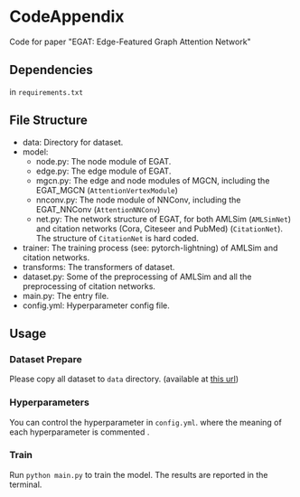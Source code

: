 # CodeAppendix

Code for paper "EGAT: Edge-Featured Graph Attention Network"

## Dependencies

in `requirements.txt`

## File Structure
- data: Directory for dataset.
- model:
  - node.py: The node module of EGAT.
  - edge.py: The edge module of EGAT.
  - mgcn.py: The edge and node modules of MGCN, including the EGAT_MGCN (`AttentionVertexModule`)
  - nnconv.py: The node module of NNConv, including the EGAT_NNConv (`AttentionNNConv`)
  - net.py: The network structure of EGAT, for both AMLSim (`AMLSimNet`) and citation networks (Cora, Citeseer and PubMed) (`CitationNet`). The structure of `CitationNet` is hard coded.
- trainer: The training process (see: pytorch-lightning) of AMLSim and citation networks.
- transforms: The transformers of dataset.
- dataset.py: Some of the preprocessing of AMLSim and all the preprocessing of citation networks.
- main.py: The entry file.
- config.yml: Hyperparameter config file.

## Usage

### Dataset Prepare
Please copy all dataset to `data` directory. (available at [this url](https://drive.google.com/drive/folders/1Q3VLfk3i81R-HEUfNHgMGA3h22u_F3Xq?usp=drive_link))

### Hyperparameters
You can control the hyperparameter in `config.yml`. where the meaning of each hyperparameter is commented .

### Train
Run `python main.py` to train the model. The results are reported in the terminal.
